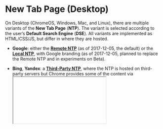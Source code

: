 New Tab Page (Desktop)
======================

On Desktop (ChromeOS, Windows, Mac, and Linux), there are multiple
variants of the **New Tab Page** (**NTP**). The variant is selected
according to the user’s **Default Search Engine** (**DSE**). All
variants are implemented as HTML/CSS/JS, but differ in where they are
hosted.

*   **Google**: either the **[Remote NTP][remote-ntp]** (as of
    2017-12-05, the default) or the **[Local NTP][local-ntp]**, with
    Google branding (as of 2017-12-05, planned to replace the Remote NTP
    and in experiments on Beta).

*   **Bing**, **Yandex**: a **[Third-Party NTP][third-party-ntp]**,
    where the NTP is hosted on third-party servers but Chrome provides
    some of the content via <iframe> elements.

*   **Other**: the **Local NTP** with no branding.

As of 2017-12-05, Bing and Yandex have implemented third-party NTPs. The
full list is in [`prepopulated_engines.json`][engines], under the key
`"new_tab_url"`.

Non-Google variants show up to 8 **NTP Tiles**. Each NTP tile represents a site
that Chrome believes the user is likely to want to visit. On Desktop, NTP tiles
have a title, a large icon, and an “X” button so that the user can remove tiles
that they don’t want.

Google variants show up to 10 **NTP Tiles** (now called shortcuts) and give
users the ability to customize them. This includes adding new shortcuts using
the "Add shortcut" button, deleting/editing shortcuts from the three-dot "Edit
shortcut" menu (replaces the "X" button), and reordering via click-and-drag.

[remote-ntp]:       #remote-ntp
[local-ntp]:        #local-ntp
[third-party-ntp]:  #third_party-ntp
[engines]:          https://chromium.googlesource.com/chromium/src/+/master/components/search_engines/prepopulated_engines.json

Variants
--------

### Local NTP

#### Google branding

##### One Google Bar

The **One Google Bar** (**OGB**) is at the top of the NTP. The NTP
fetches the OGB from Google servers each time it loads.

##### Google Logo

The **Google Logo** is below the OGB. By default, it is the regular
Google logo. It can also be a **Doodle**, if a Google Doodle is running
for a particular combination of (today’s date, user’s country, user’s
birthday).

###### No Doodle

On a day when there is no Doodle (in the user’s current country), the
NTP shows the Google logo. It comes in two variants:

*   Colorful, if the user is using the default theme, or on any other
    theme with a solid black (L=0%), white (L=100%), or gray (S=0%)
    background color.
*   White, if the user’s theme has a background image, or if the
    background is a solid color, but not black, white, or gray.

Also, even on days when there is a Doodle, if the user’s theme’s
background is not solid white, new NTPs show the Google logo by default.
In this case, an animated spinner advertises the Doodle. If the user
clicks on the spinner, then the NTP resets to the default theme and
shows the Doodle.

###### Static Doodles

A **Static Doodle** shows as a single static image. When clicked, it
triggers a navigation to the Doodle’s target URL.

###### Animated Doodles

An **Animated Doodle** initially shows a static **Call-to-Action**
(**CTA**) image, usually with a “play” icon. When clicked, it swaps out
the CTA image for an animated image. When clicked a second time, it
triggers a navigation to the Doodle’s target URL.

###### Interactive Doodles

An **Interactive Doodle** is embedded into the NTP as an `<iframe>`.
The framed content usually contains a CTA image, but this is opaque to
the containing NTP.

The embedded Doodle can ask the containing NTP to resize the `<iframe>`
tag to enlarge the space available for the Doodle. To do this, it sends
a `postMessage()` call to `window.parent`. The event data supports these
parameters:

*   `cmd` (required string): must be `"resizeDoodle"`.
*   `width` (required string): a CSS width (with units). Because the
    Doodle cannot know the size of the outer page, values based on
    `"100%"` (e.g. `"100%"` or `"calc(100% - 50px)"`) are recommended.
*   `height` (required string): a CSS height (with units). Must not be a
    percentage, but otherwise any units are OK.
*   `duration` (optional string): a CSS duration, such as `"130ms"` or
    `"1s"`. If `null` or absent, `"0s"` (no transition) is assumed.

For example:

    // Reset to initial width and height.
    window.parent.postMessage({cmd: "resizeDoodle"});

    // Transition smoothly to full-width, 350px tall.
    window.parent.postMessage({
        cmd: "resizeDoodle",
        width: "100%",
        height: "350px",
        duration: "1s",
    });

##### Fakebox

The **Fakebox** looks like a search bar, so that the NTP mimics the
appearance of the Google homepage. It’s not actually a real search bar,
and if the user interacts with it, the NTP moves keyboard focus and any
text to the Omnibox and hides the Fakebox.

##### Search Suggestions

Above the NTP tiles there is space for search suggestions. Search suggestions
are typically 3-4 queries recommended to logged-in users based on their previous
search history.

Search suggestions are fetched from Google servers on NTP load and cached to be
displayed on the following NTP load.

##### Middle-slot Promos

Below the NTP tiles, there is space for a **Middle-slot Promo**. A promo is
typically a short string, typically used for disasters (e.g. “Affected
by the Boston Molassacre? Find a relief center near you.”) or an
advertisement (e.g. “Try the all-new new Chromebook, with included
toaster oven.”).

Middle-slot promos are fetched from Google servers on NTP load.

#### Non-Google Local NTP

A non-Google local NTP shows only NTP tiles, with no branding. The tiles
are centered within the page.

### Remote NTP

The Remote NTP is hosted on Google servers. It is intended for removal,
and is not documented here.

### Third-Party NTP

TODO(sfiera)
